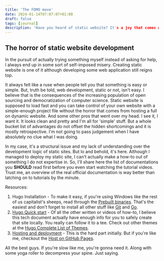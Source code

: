 ```yaml
---
title: 'The FOMO move'
date: 2024-01-14T07:07:07+01:00
draft: false
tags: [journal]
description: 'Have you heard of static website? It's a joy that comes with backpain and insomnia.'
---
```

## The horror of static website development

In the pursuit of actually trying something myself instead of asking for help, I always end up in some sort of self-imposed misery. Creating static website is one of it although developing some web application still reigns top. 

It always felt like a ruse when people tell you that something is easy or simple. But, truth be told, web development, static or not, isn't easy. I believe that is the consequences of the increasing population of open sourcing and democratization of computer science. Static website is supposed to load fast and you can take control of your own website with a simple-enough project file without the horror that comes from hosting a full on dynamic website. And some other pros that went over my head. I see it, I want it. It looks clean and pretty and I'm all for 'simple' stuff. But a whole bucket list of advantages do not offset the hidden shortcomings and it is mostly retrospective. I'm not going to pass judgement when I have absolutely no clue what I was doing.   

In my case, it's a structural issue and my lack of understanding over the development logic of static sites. But lo and behold, it's here. Although I managed to deploy my static site, I can't actually make a how-to out of something I do not expertise in. So, I'll share here the list of documentations you **SHOULD** read first before you even start watching the tutorial videos. Trust me, an overview of the real official documentation is way better than latching on to tutorials by the minute. 

Resources:
1. Hugo Installation - To make it easy, if you're using Windows like the rest of us capitalist's sheeps, read through the [Prebuilt binaries](https://gohugo.io/installation/windows/#prebuilt-binaries). That's the easiest and don't forget to install all other stuff like [Git](https://git-scm.com/book/en/v2/Getting-Started-Installing-Git) and [Go](https://go.dev/doc/install). 
2. [Hugo Quick start](https://gohugo.io/getting-started/quick-start/) - Of all the other written or videos of how-to, I believe this tech document actually have enough info for you to safely create that site locally. You really can follow it to a tee. Check out other themes at the [Hugo Complete List of Themes](https://themes.gohugo.io/).
3. [Hosting and deployment](https://gohugo.io/hosting-and-deployment/) - This is the hard part initially. But if you're like me, checkout the [Host on GitHub Pages](https://gohugo.io/hosting-and-deployment/hosting-on-github/).

All the best guys. If you're slow like me, you're gonna need it. Along with some yoga roller to decompress your spine. Just saying. 



